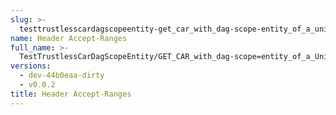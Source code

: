 ```yaml
---
slug: >-
  testtrustlesscardagscopeentity-get_car_with_dag-scope-entity_of_a_unixfs_directory_(format-car)-header_accept-ranges
name: Header Accept-Ranges
full_name: >-
  TestTrustlessCarDagScopeEntity/GET_CAR_with_dag-scope=entity_of_a_UnixFS_directory_(format=car)/Header_Accept-Ranges
versions:
  - dev-44b0eaa-dirty
  - v0.0.2
title: Header Accept-Ranges
---
```


